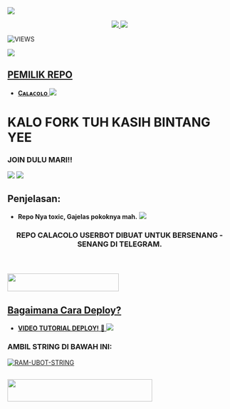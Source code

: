 <a href="https://www.instagram.com/ilhamsyptr02_?r=nametag"><img src="https://img.shields.io/badge/FOLLOW%20INSTAGRAM-Ilhamsyptraa-rainbow.svg?style=for-the-badge&logo=Instagram" /></a>

<p align="center">
  <a href="https://github.com/ilhamsyptraa/CALACOLO-USERBOT/fork">
    <img src="https://img.shields.io/github/forks/ramadhani892/RAM-UBOT?label=Fork&style=social">
    
  </a>
  <a href="https://github.com/ilhamsyptraa/CALACOLO-USERBOT">
    <img src="https://img.shields.io/github/stars/ilhamsyptraa/CALACOLO-USERBOT?style=social">
  </a>
</p>  

![VIEWS](https://komarev.com/ghpvc/?username=ramadhani892)

<a href="https://t.me/San_AndreasSini"><img src="https://img.shields.io/badge/KODE%20PENILAIAN-A+-blue.svg?style=for-the-badge&logo=Factor.">

## PEMILIK REPO
* **Cᴀʟᴀᴄᴏʟᴏ**
[<img src="https://media.giphy.com/media/MB6mJz8ROGAN0m5UkI/giphy.gif">](https://t.me/ilhamsyptraa)

  
  
  
  
# KALO FORK TUH KASIH BINTANG YEE


### JOIN DULU MARI!!

<a href="https://t.me/fucekheart"><img src="https://img.shields.io/badge/Channel%20CALACOLO%20USERBOT-red.svg?style=for-the-badge&logo=Telegram"></a>
<a href="https://t.me/San_AndreasSini"><img src="https://img.shields.io/badge/Join-SAN%20ANDREAS-purple.svg?style=for-the-badge&logo=Telegram"></a>

## Penjelasan:
* **Repo Nya toxic, Gajelas pokoknya mah.** 
[<img src="https://telegra.ph/file/be5a4a2cb6aac37ca7945.jpg">](https://t.me/San_Andreassss)


<h3 align="center">REPO CALACOLO USERBOT DIBUAT UNTUK BERSENANG - SENANG DI TELEGRAM.</h3>
<p align="center">&nbsp;</p>

### <a href="https://t.me/San_AndreasSini"><img src="https://img.shields.io/badge/GROUP%20PUBLIK-blue?style=flat&logo=Telegram" width="250" height="40.100" />


## Bagaimana Cara Deploy?


* **VIDEO TUTORIAL DEPLOY!** 🔧
[<img src="https://media.giphy.com/media/J42mi8PJyabGshLj2K/giphy.gif">](https://t.me/UserbotChannel/36)


### AMBIL STRING DI BAWAH INI:

[![RAM-UBOT-STRING](https://replit.com/badge/github/@ramadhani892/RAM-UBOT)](https://replit.com/@ramadhani892/RAM-UBOT-STRING)
##
<a href="https://heroku.com/deploy?template=https://github.com/ilhamsyptrsa/CALACOLO-USERBOT.git"><img src="https://img.shields.io/badge/DEPLOY%20CALACOLO%20USERBOT%20DI%20HEROKU-red?style=flat&logo=Heroku" width="325" height="50.100" />

<br>
</p>
